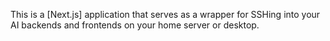 This is a [Next.js] application that serves as a wrapper for SSHing into your AI backends and frontends on your home server or desktop.